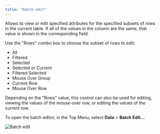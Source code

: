 ```yaml
---
title: "Batch edit"
---
```


Allows to view or edit specified attributes for the specified subsets of rows in the current table. If all of the values
in the column are the same, that value is shown in the corresponding field.

Use the "Rows" combo box to choose the subset of rows to edit:

* All
* Filtered
* Selected
* Selected or Current
* Filtered Selected
* Mouse Over Group
* Current Row
* Mouse Over Row

Depending on the "Rows" value, this control can also be used for editing, viewing the values of the
mouse-over row, or editing the values of the current row.

To open the batch editor, in the Top Menu, select **Data** > **Batch Edit...**

![Batch edit](../uploads/gifs/batch-edit.gif "Batch edit") <!--need to update gif due to changes in UI (Top Menu)-->
